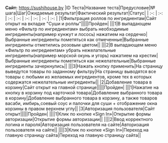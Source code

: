 **Сайт:** https://sushihouse.by
﻿|ID Теста|Название теста|Предусловие|№ шага|Шаг|Ожидаемые результат|Фактический результат|Статус|
| :-: | :-: | :-: | :-: | :-: | :-: | :-: | :-: |
|1|Фильтрация роллов по ингредиентам|Сайт открыт на вкладке "Суши и роллы"|||||Пройден|
|||1|В выпадающем меню «Фильтр по ингредиентам» выбрать необходимые ингредиенты(например кунжут и лосось) нажатием на сердечко|Выбранные ингредиенты пометяться как отмеченные|Выбранные ингредиенты отметились розовым цветом||
|||2|В выпадающем меню «Фильтр по ингредиентам» убрать нежелательные ингредиенты(например морской окунь и угорь) нажатием на крестик|Выбранные ингредиенты пометяться как нежелательные|Выбранные ингредиенты зачеркнулись||
|||3|Нажать кнопку применить|На страницу выведутся товары по заданному фильтру|На страницу выводятся все товары с любыми из желаемых ингредиентов, кроме тех в которых содержатся нежелательные ингредиенты||
|2|Добавление товара в корзину|Сайт открыт на главной странице|||||Пройден|
|||1|Нажатие на кнопку в корзину под карточкой товара|Добавление выбранного товара в корзину|Добавление выбранного товара в корзину, а также товаров васаби, имбирь,соевый соус и палочки для суши + отображение окна корзины в правом верхнем углу||
|3|Авторизация пользователя|Сайт открыт|||||Пройден|
||||1|Клик по кнопке «Sign In»|Открытие формы авторизации|Открытие формы авторизации||
||||2|Ввод корректного логина и пароля|Авторизация пользователя на сайте|Авторизация пользователя на сайте||
||||3|Клик по кнопке «Sign In»|Переход на главную страницу сайта|Переход на главную страницу сайта||
